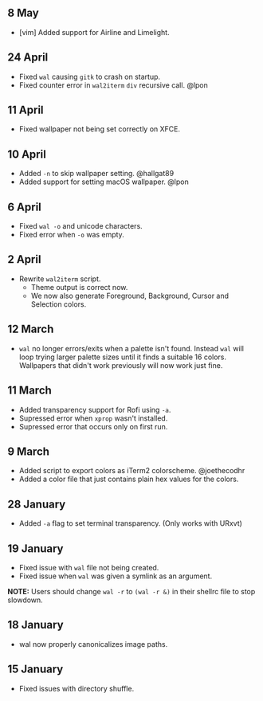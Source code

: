 ## 8 May

- [vim] Added support for Airline and Limelight.

## 24 April

- Fixed `wal` causing `gitk` to crash on startup.
- Fixed counter error in `wal2iterm` `div` recursive call. @lpon

## 11 April

- Fixed wallpaper not being set correctly on XFCE.

## 10 April

- Added `-n` to skip wallpaper setting. @hallgat89
- Added support for setting macOS wallpaper. @lpon

## 6 April

- Fixed `wal -o` and unicode characters.
- Fixed error when `-o` was empty.

## 2 April

- Rewrite `wal2iterm` script.
    - Theme output is correct now.
    - We now also generate Foreground, Background, Cursor and Selection colors.

## 12 March

- `wal` no longer errors/exits when a palette isn't found. Instead `wal` will loop trying larger palette sizes until it finds a suitable 16 colors. Wallpapers that didn't work previously will now work just fine.

## 11 March

- Added transparency support for Rofi using `-a`.
- Supressed error when `xprop` wasn't installed.
- Supressed error that occurs only on first run.

## 9 March

- Added script to export colors as iTerm2 colorscheme. @joethecodhr
- Added a color file that just contains plain hex values for the colors.

## 28 January

- Added `-a` flag to set terminal transparency. (Only works with URxvt)

## 19 January

- Fixed issue with `wal` file not being created.
- Fixed issue when `wal` was given a symlink as an argument.


**NOTE:** Users should change `wal -r` to `(wal -r &)` in their shellrc file to stop slowdown.


## 18 January

- wal now properly canonicalizes image paths.


## 15 January

- Fixed issues with directory shuffle.
